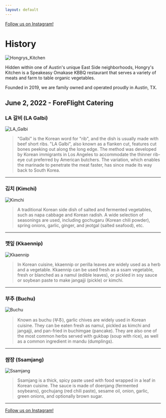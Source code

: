 ```yaml
---
layout: default
---
```


[Follow us on Instagram!](https://www.instagram.com/hongrys.atx/)

# History

![Hongrys_Kitchen](./assets/la_galbi.jpeg)

Hidden within one of Austin's unique East Side neighborhoods, Hongry's Kitchen is a Speakeasy Omakase KBBQ restaurant that serves a variety of meats and farm to table organic vegetables.

Founded in 2019, we are family owned and operated proudly in Austin, TX.

## June 2, 2022 - ForeFlight Catering

### LA 갈비 (LA Galbi)
![LA_Galbi](./assets/la_galbi.jpeg)
> "Galbi" is the Korean word for "rib", and the dish is usually made with beef short ribs. "LA Galbi", also known as a flanken cut, features cut bones peeking out along the long edge. The method was developed by Korean immigrants in Los Angeles to accommodate the thinner rib-eye cut preferred by American butchers. The variation, which enables the marinade to penetrate the meat faster, has since made its way back to South Korea.
---
### 김치 (Kimchi)
![Kimchi](./assets/kimchi.jpeg)
> A traditional Korean side dish of salted and fermented vegetables, such as napa cabbage and Korean radish. A wide selection of seasonings are used, including gochugaru (Korean chili powder), spring onions, garlic, ginger, and jeotgal (salted seafood), etc.
---
### 깻잎 (Kkaennip)
![Kkaennip](./assets/kkaennip.png)
> In Korean cuisine, kkaennip or perilla leaves are widely used as a herb and a vegetable. Kkaennip can be used fresh as a ssam vegetable, fresh or blanched as a namul (edible leaves), or pickled in soy sauce or soybean paste to make jangajji (pickle) or kimchi.
---
### 부추 (Buchu)
![Buchu](./assets/buchu.jpeg)
> Known as buchu (부추), garlic chives are widely used in Korean cuisine. They can be eaten fresh as namul, pickled as kimchi and jangajji, and pan-fried in buchimgae (pancake). They are also one of the most common herbs served with gukbap (soup with rice), as well as a common ingredient in mandu (dumplings).
---
### 쌈장 (Ssamjang)
![Ssamjang](./assets/ssamjang.webp)
> Ssamjang is a thick, spicy paste used with food wrapped in a leaf in Korean cuisine. The sauce is made of doenjang (fermented soybeans), gochujang (red chili paste), sesame oil, onion, garlic, green onions, and optionally brown sugar.
---
[Follow us on Instagram!](https://www.instagram.com/hongrys.atx/)